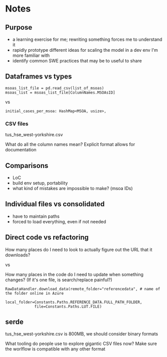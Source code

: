 # Notes

## Purpose

- a learning exercise for me; rewriting something forces me to understand it
- rapidly prototype different ideas for scaling the model in a dev env I'm more familiar with
- identify common SWE practices that may be to useful to share

## Dataframes vs types

```
msoas_list_file = pd.read_csv(list_of_msoas)
msoas_list = msoas_list_file[ColumnNames.MSOAsID]
```

vs

```
initial_cases_per_msoa: HashMap<MSOA, usize>,
```

### CSV files

tus_hse_west-yorkshire.csv

What do all the column names mean? Explicit format allows for documentation

## Comparisons

- LoC
- build env setup, portability
- what kind of mistakes are impossible to make? (msoa IDs)

## Individual files vs consolidated

- have to maintain paths
- forced to load everything, even if not needed

## Direct code vs refactoring

How many places do I need to look to actually figure out the URL that it downloads?

vs

How many places in the code do I need to update when something changes? (If it's one file, is search/replace painful?)

```
RawDataHandler.download_data(remote_folder="referencedata", # name of the folder online in Azure
			 local_folder=Constants.Paths.REFERENCE_DATA.FULL_PATH_FOLDER,
			 file=Constants.Paths.LUT.FILE)
```

## serde

tus_hse_west-yorkshire.csv is 800MB, we should consider binary formats

What tooling do people use to explore gigantic CSV files now? Make sure the worlflow is compatible with any other format
